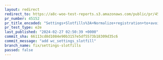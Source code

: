 ```yaml
---
layout: redirect
redirect_to: https://a8c-woo-test-reports.s3.amazonaws.com/public/pr/45152/e2e/index.html
pr_number: 45152
pr_title_encoded: "Settings+Slotfills%3A+Normalize+registration+to+avoid+conflicts"
pr_test_type: e2e
last_published: "2024-02-27 02:50:39 +0000"
commit_sha: 66113cd8d1084e90b3157e5df5573b18309d35c6
commit_message: "add wc_settings_slotfill"
branch_name: fix/settings-slotfills
passed: false
---
```

